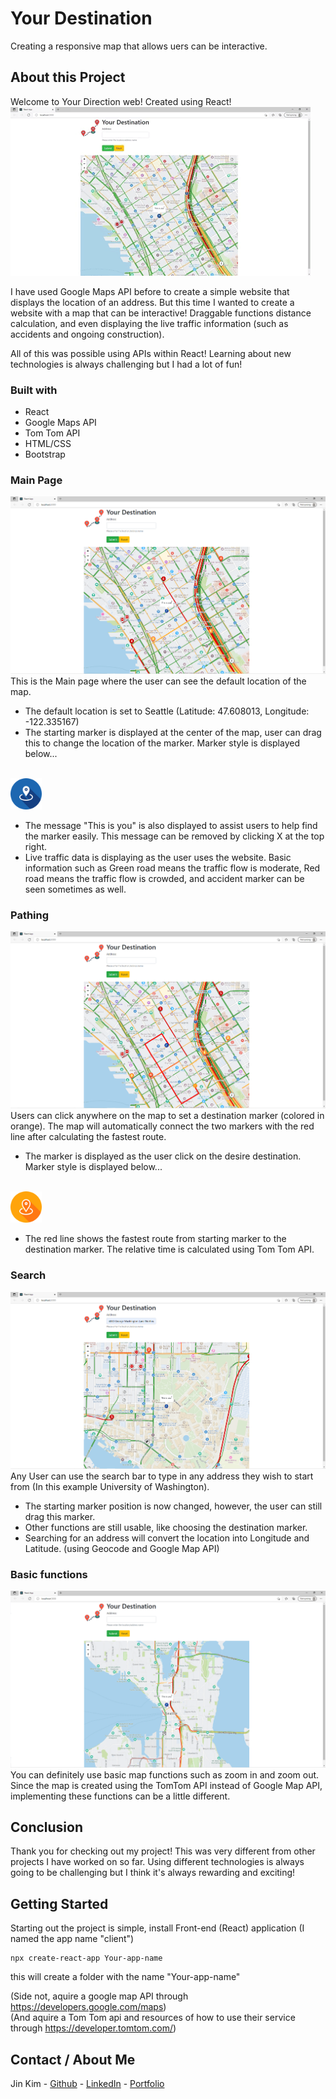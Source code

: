 # Your Destination

Creating a responsive map that allows uers can be interactive.

## About this Project

Welcome to Your Direction web! Created using React!
<br/>
<img src="./image/shocase.gif" alt="show case"/>

I have used Google Maps API before to create a simple website that displays the location of an address.
But this time I wanted to create a website with a map that can be interactive!
Draggable functions distance calculation, and even displaying the live traffic information (such as accidents and ongoing construction).

All of this was possible using APIs within React! Learning about new technologies is always challenging but I had a lot of fun!

### Built with
* React
* Google Maps API
* Tom Tom API
* HTML/CSS
* Bootstrap

### Main Page
<img src="./image/main.png" alt="main page">
This is the Main page where the user can see the default location of the map.

* The default location is set to Seattle (Latitude: 47.608013, Longitude: -122.335167)
* The starting marker is displayed at the center of the map, user can drag this to change the location of the marker. Marker style is displayed below...
<br/>
<img src="./src/image/locations.png" alt="Starting Marker" width="50">

* The message "This is you" is also displayed to assist users to help find the marker easily. This message can be removed by clicking X at the top right.
* Live traffic data is displaying as the user uses the website. Basic information such as Green road means the traffic flow is moderate, Red road means the traffic flow is crowded, and accident marker can be seen sometimes as well.

### Pathing
<img src="./image/path.png" alt="main page">
Users can click anywhere on the map to set a destination marker (colored in orange). The map will automatically connect the two markers with the red line after calculating the fastest route.

* The marker is displayed as the user click on the desire destination. Marker style is displayed below...
<br/>
<img src="./src/image/location.png" alt="Starting Marker" width="50">

* The red line shows the fastest route from starting marker to the destination marker. The relative time is calculated using Tom Tom API.

### Search
<img src="./image/search.png" alt="main page">
Any User can use the search bar to type in any address they wish to start from (In this example University of Washington).

* The starting marker position is now changed, however, the user can still drag this marker.
* Other functions are still usable, like choosing the destination marker.
* Searching for an address will convert the location into Longitude and Latitude. (using Geocode and Google Map API) 

### Basic functions
<img src="./image/view.png" alt="main page">
You can definitely use basic map functions such as zoom in and zoom out. Since the map is created using the TomTom API instead of Google Map API, implementing these functions can be a little different.



## Conclusion
Thank you for checking out my project! This was very different from other projects I have worked on so far. Using different technologies is always going to be challenging but I think it's always rewarding and exciting!

 ## Getting Started
Starting out the project is simple, install Front-end (React) application (I named the app name "client")
```
npx create-react-app Your-app-name
```
this will create a folder with the name "Your-app-name"

(Side not, aquire a google map API through https://developers.google.com/maps)
<br/>
(And aquire a Tom Tom api and resources of how to use their service through https://developer.tomtom.com/)

## Contact / About Me
Jin Kim - [Github](https://github.com/kimjin-012) - [LinkedIn](https://www.linkedin.com/in/jin-kim-code/) - [Portfolio](http://jinkim.tech/)